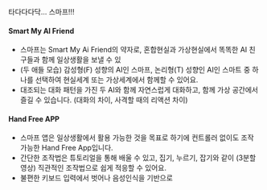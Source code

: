타다다다닥... 스마프!!!

#### Smart My AI Friend
- 스마프는 Smart My Ai Friend의 약자로, 혼합현실과 가상현실에서 똑똑한 AI 친구들과 함께 일상생활을 보낼 수 있
-  (두 애들 모습) 감성형(F) 성향의 AI인 스마프, 논리형(T) 성향인 AI인 스마트 중 하나를 선택하여 현실세계 또는 가상세계에서 함께할 수 있어요.
- 대조되는 대화 패턴을 가진 두 AI와 함께 자연스럽게 대화하고, 함께 가상 공간에서 즐길 수 있습니다. (대화의 차이, 사격할 때의 리액션 차이)
#### Hand Free APP
- 스마프 앱은 일상생활에서 활용 가능한 것을 목표로 하기에 컨트롤러 없이도 조작 가능한 Hand Free App입니다.
- 간단한 조작법은 튜토리얼을 통해 배울 수 있고, 집기, 누르기, 잡기와 같이 (3분할 영상) 직관적인 조작법으로 쉽게 적응할 수 있어요.
- 불편한 키보드 입력에서 벗어나 음성인식을 기반으로 

#### 